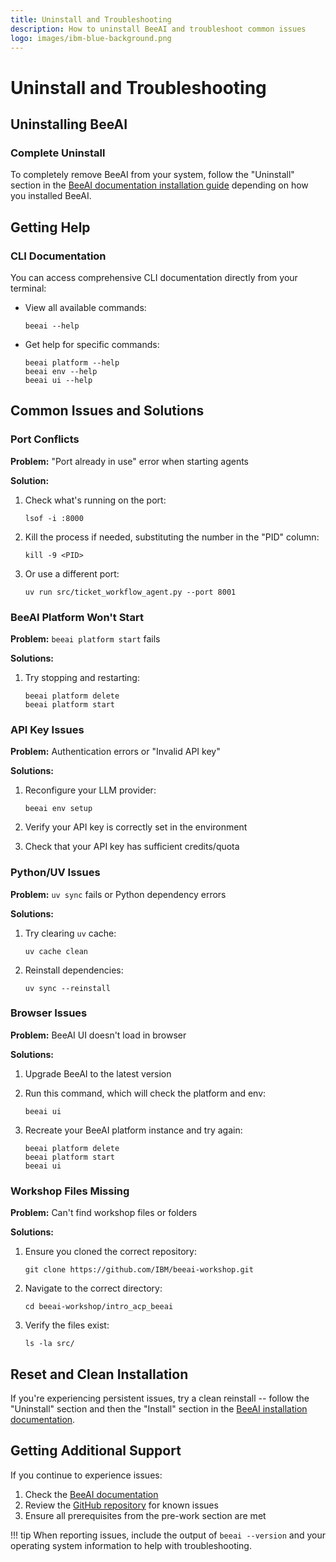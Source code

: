 ```yaml
---
title: Uninstall and Troubleshooting
description: How to uninstall BeeAI and troubleshoot common issues
logo: images/ibm-blue-background.png
---
```


# Uninstall and Troubleshooting

## Uninstalling BeeAI

### Complete Uninstall

To completely remove BeeAI from your system, follow the "Uninstall" section in the [BeeAI documentation installation guide](https://docs.beeai.dev/introduction/installation#uninstall) depending on how you installed BeeAI.

## Getting Help

### CLI Documentation

You can access comprehensive CLI documentation directly from your terminal:

- View all available commands:

    ```shell
    beeai --help
    ```

- Get help for specific commands:

    ```shell
    beeai platform --help
    beeai env --help
    beeai ui --help
    ```

## Common Issues and Solutions

### Port Conflicts

**Problem:** "Port already in use" error when starting agents

**Solution:**

1. Check what's running on the port:

    ```shell
    lsof -i :8000
    ```

2. Kill the process if needed, substituting the number in the "PID" column:

    ```shell
    kill -9 <PID>
    ```

3. Or use a different port:

    ```shell
    uv run src/ticket_workflow_agent.py --port 8001
    ```

### BeeAI Platform Won't Start

**Problem:** `beeai platform start` fails

**Solutions:**

1. Try stopping and restarting:

    ```shell
    beeai platform delete
    beeai platform start
    ```

### API Key Issues

**Problem:** Authentication errors or "Invalid API key"

**Solutions:**

1. Reconfigure your LLM provider:

    ```shell
    beeai env setup
    ```

2. Verify your API key is correctly set in the environment
3. Check that your API key has sufficient credits/quota

### Python/UV Issues

**Problem:** `uv sync` fails or Python dependency errors

**Solutions:**

1. Try clearing `uv` cache:

    ```shell
    uv cache clean
    ```

2. Reinstall dependencies:

    ```shell
    uv sync --reinstall
    ```

### Browser Issues

**Problem:** BeeAI UI doesn't load in browser

**Solutions:**

1. Upgrade BeeAI to the latest version
2. Run this command, which will check the platform and env:

    ```shell
    beeai ui
    ```

3. Recreate your BeeAI platform instance and try again:

    ```shell
    beeai platform delete
    beeai platform start
    beeai ui
    ```

### Workshop Files Missing

**Problem:** Can't find workshop files or folders

**Solutions:**

1. Ensure you cloned the correct repository:

    ```shell
    git clone https://github.com/IBM/beeai-workshop.git
    ```

2. Navigate to the correct directory:

    ```shell
    cd beeai-workshop/intro_acp_beeai
    ```

3. Verify the files exist:

    ```shell
    ls -la src/
    ```

## Reset and Clean Installation

If you're experiencing persistent issues, try a clean reinstall -- follow the "Uninstall" section and then the "Install" section in the [BeeAI installation documentation](https://docs.beeai.dev/introduction/installation).

## Getting Additional Support

If you continue to experience issues:

1. Check the [BeeAI documentation](https://docs.beeai.dev)
2. Review the [GitHub repository](https://github.com/IBM/beeai-workshop) for known issues
3. Ensure all prerequisites from the pre-work section are met

!!! tip
    When reporting issues, include the output of `beeai --version` and your operating system information to help with troubleshooting.
